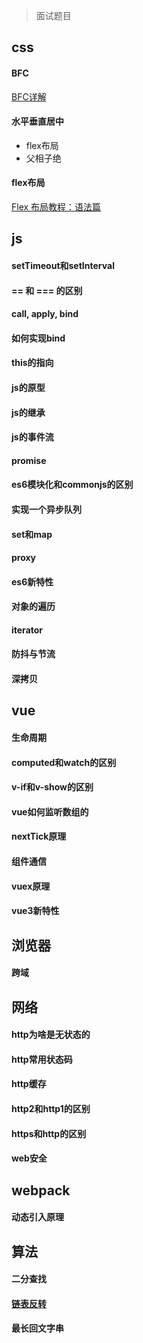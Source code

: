 > 面试题目

## css
#### BFC
[BFC详解](bfc)
#### 水平垂直居中
- flex布局
- 父相子绝
#### flex布局
[Flex 布局教程：语法篇](http://www.ruanyifeng.com/blog/2015/07/flex-grammar.html)


## js
#### setTimeout和setInterval
#### == 和 === 的区别
#### call, apply, bind
#### 如何实现bind
#### this的指向
#### js的原型
#### js的继承
#### js的事件流
#### promise
#### es6模块化和commonjs的区别
#### 实现一个异步队列
#### set和map
#### proxy
#### es6新特性
#### 对象的遍历
#### iterator
#### 防抖与节流
#### 深拷贝


## vue
#### 生命周期
#### computed和watch的区别
#### v-if和v-show的区别
#### vue如何监听数组的
#### nextTick原理
#### 组件通信
#### vuex原理
#### vue3新特性

## 浏览器
#### 跨域


## 网络
#### http为啥是无状态的
#### http常用状态码
#### http缓存
#### http2和http1的区别
#### https和http的区别
#### web安全

## webpack
#### 动态引入原理


## 算法
#### 二分查找
#### [链表反转](https://leetcode-cn.com/problems/reverse-linked-list/)
#### 最长回文字串

